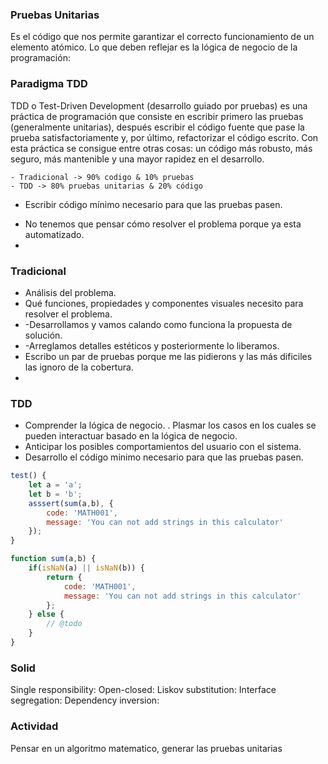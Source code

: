 ### Pruebas Unitarias
Es el código que nos permite garantizar el correcto funcionamiento de un elemento atómico.
Lo que deben reflejar es la lógica de negocio de la programación:

### Paradigma TDD
TDD o Test-Driven Development (desarrollo guiado por pruebas) es una práctica de programación que consiste en escribir primero las pruebas (generalmente unitarias), después escribir el código fuente que pase la prueba satisfactoriamente y, por último, refactorizar el código escrito. Con esta práctica se consigue entre otras cosas: un código más robusto, más seguro, más mantenible y una mayor rapidez en el desarrollo.

    - Tradicional -> 90% codigo & 10% pruebas
    - TDD -> 80% pruebas unitarias & 20% código

* Escribir código mínimo necesario para que las pruebas pasen.
- No tenemos que pensar cómo resolver el problema porque ya esta automatizado.
-
### Tradicional
- Análisis del problema.
- Qué funciones, propiedades y componentes visuales necesito para resolver el problema.
- -Desarrollamos y vamos calando como funciona la propuesta de solución.
- -Arreglamos detalles estéticos y posteriormente lo liberamos.
- Escribo un par de pruebas porque me las pidierons y las más dificiles las ignoro de la cobertura.
-
### TDD
- Comprender la lógica de negocio.
. Plasmar los casos en los cuales se pueden interactuar basado en la lógica de negocio.
- Anticipar los posibles comportamientos del usuario con el sistema.
- Desarrollo el código minimo necesario para que las pruebas pasen.

```js
test() {
    let a = 'a';
    let b = 'b';
    asssert(sum(a,b), {
        code: 'MATH001',
        message: 'You can not add strings in this calculator'
    });
}

function sum(a,b) {
    if(isNaN(a) || isNaN(b)) {
        return {
            code: 'MATH001',
            message: 'You can not add strings in this calculator'
        };
    } else {
        // @todo
    }
}
```

### Solid
Single responsibility:
Open-closed:
Liskov substitution:
Interface segregation:
Dependency inversion:

### Actividad
Pensar en un algoritmo matematico, generar las pruebas unitarias

